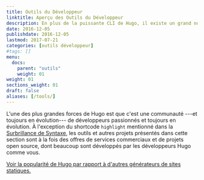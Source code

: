 ```yaml
---
title: Outils du Développeur
linktitle: Aperçu des Outils du Développeur
description: En plus de la puissante CLI de Hugo, il existe un grand nombre d'outils développés par la communauté pour les développeurs Hugo.
date: 2016-12-05
publishdate: 2016-12-05
lastmod: 2017-07-21
categories: [outils développeur]
#tags: []
menu:
  docs:
    parent: "outils"
    weight: 01
weight: 01
sections_weight: 01
draft: false
aliases: [/tools/]
---
```

L'une des plus grandes forces de Hugo est que c'est une communauté ---et toujours en évolution--- de développeurs passionnés et toujours en évolution. À l'exception du shortcode `highlight` mentionné dans la [Surbrillance de Syntaxe][syntax], les outils et autres projets présentés dans cette section sont à la fois des offres de services commerciaux et de projets open source, dont beaucoup sont développés par les développeurs Hugo comme vous.

[Voir la popularité de Hugo par rapport à d'autres générateurs de sites statiques.][staticgen]


[staticgen]: https://staticgen.com
[syntax]: /outils/syntax-highlighting/
